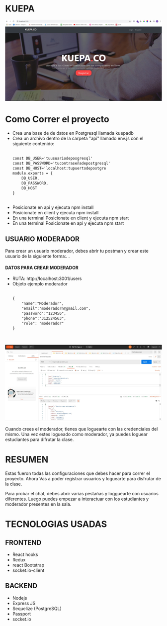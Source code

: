 <h1>KUEPA</h1>

<div>
    <img src='./ReadmeAssets/Home.JPG'></img>
</div>


<h1>Como Correr el proyecto</h1>
<ul>
<li>Crea una base de de datos en Postgresql llamada kuepadb</li>
<li>Crea un archivo dentro de la carpeta "api" llamado env.js con el siguiente contenido:
<pre>
<code>
const DB_USER='tuusuariodeposgresql'
const DB_PASSWORD='tucontraseñadepostgresql'
const DB_HOST='localhost:tupuertodepostgre
module.exports = {
    DB_USER,
    DB_PASSWORD,
    DB_HOST
}
</code>
</pre>
</li>
<li>Posicionate en api y ejecuta npm install</li>
<li>Posicionate en client y ejecuta npm install</li>
<li>En una terminal  Posicionate en client y ejecuta npm start</li>
<li>En una terminal  Posicionate en api y ejecuta npm start</li>
</ul>

<h2>USUARIO MODERADOR</h2>
<p>
    Para crear un usuario moderador, debes abrir tu postman y crear este usuario de la siguiente forma:. .
</p>
<h4>DATOS PARA CREAR MODERADOR</h4>

<ul>
    <li>RUTA: http://localhost:3001/users</li>
    <li>Objeto ejemplo moderador
    <pre>
    <code>
{
    "name":"Moderador",
    "email":"moderadorn@gmail.com",
    "password":"123456",
    "phone":"312524563",
    "role": "moderador"
}
    </code>
    </pre>
    </li>
</ul>
<div>
    <img src='./ReadmeAssets/postman.JPG'></img>
</div>
<p>
    Cuando crees el moderador, tienes que loguearte con las credenciales del mismo. Una vez estes logueado como moderador, ya puedes loguear estudiantes para difrutar la clase.
</p>


<h1>RESUMEN</h1>

<p>
    Estas fueron todas las configuraciones que debes hacer para correr el proyecto. Ahora Vas a poder registrar usuarios y loguearte para disfrutar de la clase.
</p>

<p>
    Para probar el chat, debes abrir varias pestañas y logguearte con usuarios diferentes. Luego puedes empezar a interactuar con los estudiantes y moderador presentes en la sala.
</p>


<div>
    <h1> TECNOLOGIAS USADAS </h1>
        <h2>FRONTEND</h2>
        <ul>
            <li>React hooks</li>
            <li>Redux</li>
            <li>react Bootstrap</li>
            <li>socket.io-client</li>
        </ul>
        <h2>BACKEND</h2>
        <ul>
            <li>Nodejs</li>
            <li>Express JS</li>
            <li>Sequelize (PostgreSQL)</li>
            <li>Passport</li>
            <li>socket.io</li>
        </ul>
</div>



